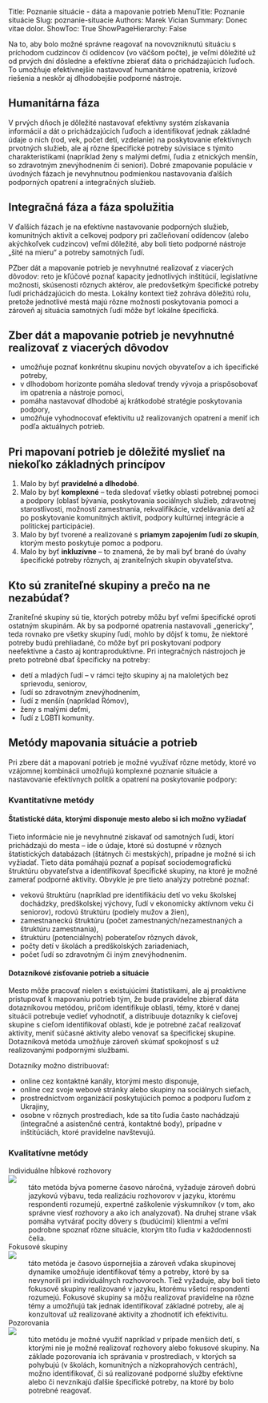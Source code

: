 Title: Poznanie situácie - dáta a mapovanie potrieb
MenuTitle: Poznanie situácie
Slug: poznanie-situacie
Authors: Marek Vician
Summary: Donec vitae dolor.
ShowToc: True
ShowPageHierarchy: False

Na to, aby bolo možné správne reagovať na novovzniknutú situáciu s príchodom cudzincov či odídencov (vo väčšom počte), je veľmi dôležité už od prvých dní dôsledne a efektívne zbierať dáta o prichádzajúcich ľuďoch. To umožňuje efektívnejšie nastavovať humanitárne opatrenia, krízové riešenia a neskôr aj dlhodobejšie podporné nástroje. 

## Humanitárna fáza

V prvých dňoch je dôležité nastavovať efektívny systém získavania informácií a dát o prichádzajúcich ľuďoch a identifikovať jednak základné údaje o nich (rod, vek, počet detí, vzdelanie) na poskytovanie efektívnych prvotných služieb, ale aj rôzne špecifické potreby súvisiace s týmito charakteristikami (napríklad ženy s malými deťmi, ľudia z etnických menšín, so zdravotným znevýhodnením či seniori). Dobré zmapovanie populácie v úvodných fázach je nevyhnutnou podmienkou nastavovania ďalších podporných opatrení a integračných služieb. 

## Integračná fáza a fáza spolužitia

V ďalších fázach je na efektívne nastavovanie podporných služieb, komunitných aktivít a celkovej podpory pri začleňovaní odídencov (alebo akýchkoľvek cudzincov) veľmi dôležité, aby boli tieto podporné nástroje „šité na mieru“ a potreby samotných ľudí. 

PZber dát a mapovanie potrieb je nevyhnutné realizovať z viacerých dôvodov:
reto je kľúčové poznať kapacity jednotlivých inštitúcií, legislatívne možnosti, skúsenosti rôznych aktérov, ale predovšetkým <span class="highlight">špecifické potreby</span> ľudí prichádzajúcich do mesta. Lokálny kontext tiež zohráva dôležitú rolu, pretože jednotlivé mestá majú rôzne možnosti poskytovania pomoci a zároveň aj situácia samotných ľudí môže byť lokálne špecifická. 

<h2 data-toc-text="Dôvody mapovania potrieb">Zber dát a mapovanie potrieb je nevyhnutné realizovať z viacerých dôvodov</h2>

- umožňuje poznať konkrétnu skupinu nových obyvateľov a ich špecifické potreby,
- v dlhodobom horizonte pomáha sledovať trendy vývoja a prispôsobovať im opatrenia a nástroje pomoci,
- pomáha nastavovať dlhodobé aj krátkodobé stratégie poskytovania podpory,
- umožňuje vyhodnocovať efektivitu už realizovaných opatrení a meniť ich podľa aktuálnych potrieb.

<h2 data-toc-text="Princípy mapovania potrieb">Pri mapovaní potrieb je dôležité myslieť na niekoľko základných princípov</h2>

1. Malo by byť <strong class="highlight">pravidelné a dlhodobé</strong>.
2. Malo by byť <strong class="highlight">komplexné</strong> – teda sledovať všetky oblasti potrebnej pomoci a podpory (oblasť bývania, poskytovania sociálnych služieb, zdravotnej starostlivosti, možností zamestnania, rekvalifikácie, vzdelávania detí až po poskytovanie komunitných aktivít, podpory kultúrnej integrácie a politickej participácie).
3. Malo by byť tvorené a realizované s <strong class="highlight">priamym zapojením ľudí zo skupín</strong>, ktorým mesto poskytuje pomoc a podporu.
4. Malo by byť <strong class="highlight">inkluzívne</strong> – to znamená, že by mali byť brané do úvahy špecifické potreby rôznych, aj zraniteľných skupín obyvateľstva.

<h2 data-toc-text="Zraniteľné skupiny">Kto sú zraniteľné skupiny a prečo na ne nezabúdať?</h2>

Zraniteľné skupiny sú tie, ktorých potreby môžu byť veľmi špecifické oproti ostatným skupinám. Ak by sa podporné opatrenia nastavovali „genericky“, teda rovnako pre všetky skupiny ľudí, mohlo by dôjsť k tomu, že niektoré potreby budú prehliadané, čo môže byť pri poskytovaní podpory neefektívne a často aj kontraproduktívne. Pri integračných nástrojoch je preto potrebné dbať špecificky na potreby: 

- detí a mladých ľudí – v rámci tejto skupiny aj na maloletých bez sprievodu,
  seniorov,
- ľudí so zdravotným znevýhodnením,
- ľudí z menšín (napríklad Rómov),
- ženy s malými deťmi,
- ľudí z LGBTI komunity.

## Metódy mapovania situácie a potrieb

Pri zbere dát a mapovaní potrieb je možné využívať rôzne metódy, ktoré vo vzájomnej kombinácii umožňujú komplexné poznanie situácie a nastavovanie efektívnych politík a opatrení na poskytovanie podpory:


### Kvantitatívne metódy 

#### Štatistické dáta, ktorými disponuje mesto alebo si ich možno vyžiadať 

Tieto informácie nie je nevyhnutné získavať od samotných ľudí, ktorí prichádzajú do mesta – ide o údaje, ktoré sú dostupné v rôznych štatistických databázach (štátnych či mestských), prípadne je možné si ich vyžiadať. Tieto dáta pomáhajú poznať a popísať sociodemografickú štruktúru obyvateľstva a identifikovať špecifické skupiny, na ktoré je možné zamerať podporné aktivity. Obvykle je pre tieto analýzy potrebné poznať:

- vekovú štruktúru (napríklad pre identifikáciu detí vo veku školskej dochádzky, predškolskej výchovy, ľudí v ekonomicky aktívnom veku či seniorov), 
  rodovú štruktúru (podiely mužov a žien),
- zamestnaneckú štruktúru (počet zamestnaných/nezamestnaných a štruktúru zamestnania),
- štruktúru (potenciálnych) poberateľov rôznych dávok,
- počty detí v školách a predškolských zariadeniach,
- počet ľudí so zdravotným či iným znevýhodnením. 

#### Dotazníkové zisťovanie potrieb a situácie

Mesto môže pracovať nielen s existujúcimi štatistikami, ale aj proaktívne pristupovať k mapovaniu potrieb tým, že bude <span class="highlight">pravidelne zbierať dáta dotazníkovou metódou</span>, pričom identifikuje oblasti, témy, ktoré v danej situácii potrebuje vedieť vyhodnotiť, a distribuuje dotazníky k cieľovej skupine s cieľom identifikovať oblasti, kde je potrebné začať realizovať aktivity, meniť súčasné aktivity alebo venovať sa špecifickej skupine. Dotazníková metóda umožňuje zároveň skúmať spokojnosť s už realizovanými podpornými službami.

Dotazníky možno distribuovať:

- online cez kontaktné kanály, ktorými mesto disponuje,
- online cez svoje webové stránky alebo skupiny na sociálnych sieťach,
- prostredníctvom organizácií poskytujúcich pomoc a podporu ľuďom z Ukrajiny,
- osobne v rôznych prostrediach, kde sa títo ľudia často nachádzajú (integračné a asistenčné centrá, kontaktné body), prípadne v inštitúciách, ktoré pravidelne navštevujú. 

### Kvalitatívne metódy

<dl class="mt-4">

<div class="description mb-5 lh-sm p-4">
<div class="row mb-4">
    <div class="col-11">
        <dt class="fs-4 pt-2">Individuálne hĺbkové rozhovory</dt>
    </div>
    <div class="col-1">
        <img class="w-100" src="/static/images/conversation.png">
    </div>
</div>
<dd>táto metóda býva pomerne časovo náročná, vyžaduje zároveň dobrú jazykovú výbavu, teda realizáciu rozhovorov v jazyku, ktorému respondenti rozumejú, expertné zaškolenie výskumníkov (v tom, ako správne viesť rozhovory a ako ich analyzovať). Na druhej strane však pomáha vytvárať pocity dôvery s (budúcimi) klientmi a veľmi podrobne spoznať rôzne situácie, ktorým títo ľudia v každodennosti čelia.</dd>
</div>

<div class="description mb-5 lh-sm p-4">
<div class="row mb-4">
    <div class="col-11">
        <dt class="fs-4 pt-2">Fokusové skupiny</dt>
    </div>
    <div class="col-1">
        <img class="w-100" src="/static/images/focus-group.png">
    </div>
</div>

<dd>táto metóda je časovo úspornejšia a zároveň vďaka skupinovej dynamike umožňuje identifikovať témy a potreby, ktoré by sa nevynorili pri individuálnych rozhovoroch. Tiež vyžaduje, aby boli tieto fokusové skupiny realizované v jazyku, ktorému všetci respondenti rozumejú. Fokusové skupiny sa môžu realizovať pravidelne na rôzne témy a umožňujú tak jednak identifikovať základné potreby, ale aj konzultovať už realizované aktivity a zhodnotiť ich efektivitu.
</dd>
</div>

<div class="description mb-5 lh-sm p-4">
<div class="row mb-4">
    <div class="col-11">
        <dt class="fs-4 pt-2">Pozorovania</dt>
    </div>
    <div class="col-1">
        <img class="w-100" src="/static/images/observation.png">
    </div>
</div>

<dd>túto metódu je možné využiť napríklad v prípade menších detí, s ktorými nie je možné realizovať rozhovory alebo fokusové skupiny. Na základe pozorovania ich správania v prostrediach, v ktorých sa pohybujú (v školách, komunitných a nízkoprahových centrách), možno identifikovať, či sú realizované podporné služby efektívne alebo či nevznikajú ďalšie špecifické potreby, na ktoré by bolo potrebné reagovať.</dd>
</div>

</dl>









